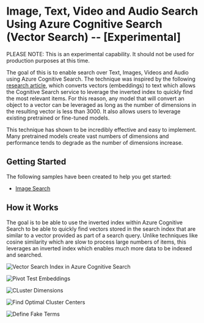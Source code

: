 # Image, Text, Video and Audio Search Using Azure Cognitive Search (Vector Search) -- [Experimental]

PLEASE NOTE: This is an experimental capability.  It should not be used for production purposes at this time.

The goal of this is to enable search over Text, Images, Videos and Audio using Azure Cognitive Search.  The technique was inspired by the following [research article](http://nmis.isti.cnr.it/falchi/Draft/2016-DaWaK-DRAFT.pdf), which converts vectors (embeddings) to text which allows the Cognitive Search service to leverage the inverted index to quickly find the most relevant items.  For this reason, any model that will convert an object to a vector can be leveraged as long as the number of dimensions in the resulting vector is less than 3000.  It also allows users to leverage existing pretrained or fine-tuned models.

This technique has shown to be incredibly effective and easy to implement.  Many pretrained models create vast numbers of dimensions and performance tends to degrade as the number of dimensions increase.  

## Getting Started
The following samples have been created to help you get started:
- [Image Search](https://github.com/liamca/vector-search/tree/main/notebooks/image-search)

## How it Works

The goal is to be able to use the inverted index within Azure Cognitive Search to be able to quickly find vectors stored in the search index that are similar to a vector provided as part of a search query.  Unlike techniques like cosine similarity which are slow to process large numbers of items, this leverages an inverted index which enables much more data to be indexed and searched.  

![Vector Search Index in Azure Cognitive Search](https://github.com/liamca/vector-search/raw/main/imgs/azure-cognitive-search-index.png)

![Pivot Test Embeddings](https://github.com/liamca/vector-search/raw/main/imgs/pivot-embeddings.png)

![CLuster Dimensions](https://github.com/liamca/vector-search/raw/main/imgs/find-cluster-centers.png)

![Find Optimal Cluster Centers](https://github.com/liamca/vector-search/raw/main/imgs/find-optimal-center-clusters.png)

![Define Fake Terms](https://github.com/liamca/vector-search/raw/main/imgs/define-fake-terms.png)

